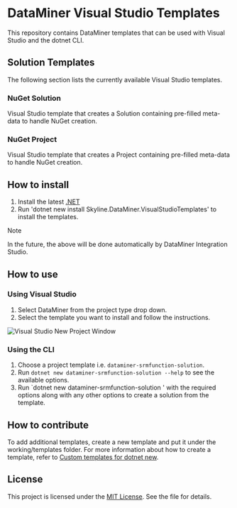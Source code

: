 # DataMiner Visual Studio Templates

This repository contains DataMiner templates that can be used with Visual Studio and the dotnet CLI.

## Solution Templates

The following section lists the currently available Visual Studio templates.

### NuGet Solution

Visual Studio template that creates a Solution containing pre-filled meta-data to handle NuGet creation.

### NuGet Project

Visual Studio template that creates a Project containing pre-filled meta-data to handle NuGet creation.

## How to install


1. Install the latest [.NET](https://dot.net)
2. Run 'dotnet new install Skyline.DataMiner.VisualStudioTemplates' to install the templates.

> [!NOTE]
> In the future, the above will be done automatically by DataMiner Integration Studio.

## How to use

### Using Visual Studio

1. Select DataMiner from the project type drop down.
2. Select the template you want to install and follow the instructions.

![Visual Studio New Project Window](https://github.com/SkylineCommunications/Skyline.DataMiner.VisualStudioTemplates/blob/main/images/VisualStudio-NewProject.png)

### Using the CLI

1. Choose a project template i.e. `dataminer-srmfunction-solution`.
2. Run `dotnet new dataminer-srmfunction-solution --help` to see the available options.
3. Run `dotnet new dataminer-srmfunction-solution ' with the required options along with any other options to create a solution from the template.

## How to contribute

To add additional templates, create a new template and put it under the working/templates folder. For more information about how to create a template, refer to [Custom templates for dotnet new](https://learn.microsoft.com/en-us/dotnet/core/tools/custom-templates).

## License

This project is licensed under the [MIT License](https://github.com/SkylineCommunications/Skyline.DataMiner.VisualStudioTemplates/blob/main/LICENSE). See the file for details.
